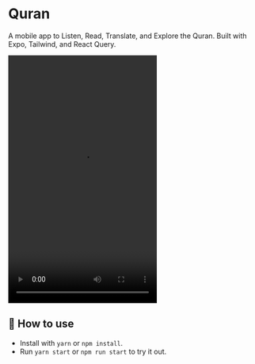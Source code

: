 # Quran

<p>
  A mobile app to Listen, Read, Translate, and Explore the Quran.
  Built with Expo, Tailwind, and React Query.
</p>

<video width="300" height="500" controls>
  <source src="demo/main.mp4" type="video/mp4">
Your browser does not support the video tag.
</video>

## 🚀 How to use

- Install with `yarn` or `npm install`.
- Run `yarn start` or `npm run start` to try it out.
